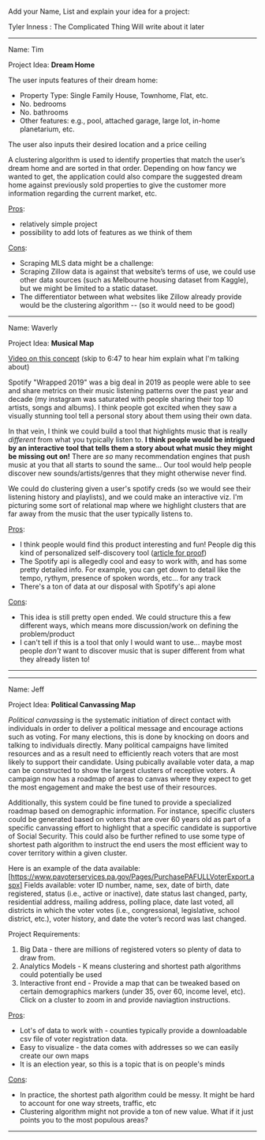Add your Name, List and explain your idea for a project:


Tyler Inness : The Complicated Thing
  Will write about it later

***********************************************************
Name: Tim

Project Idea: <b>Dream Home</b>

The user inputs features of their dream home: 
* Property Type: Single Family House, Townhome, Flat, etc.
* No. bedrooms
*	No. bathrooms
*	Other features: e.g., pool, attached garage, large lot, in-home planetarium, etc.

The user also inputs their desired location and a price ceiling

A clustering algorithm is used to identify properties that match the user’s dream home and are sorted in that order. Depending on how fancy we wanted to get, the application could also compare the suggested dream home against previously sold properties to give the customer more information regarding the current market, etc.


<u>Pros</u>: 
*	relatively simple project 
*	possibility to add lots of features as we think of them

<u>Cons</u>: 
* Scraping MLS data might be a challenge:
*	Scraping Zillow data is against that website’s terms of use, we could use other data sources (such as Melbourne housing dataset from Kaggle), but we might be limited to a static dataset.
*	The differentiator between what websites like Zillow already provide would be the clustering algorithm -- (so it would need to be good)

***********************************************************
Name: Waverly

Project Idea: <b>Musical Map</b>

[Video on this concept](https://youtu.be/uIKSIf9p2ZI) (skip to 6:47 to hear him explain what I'm talking about)

Spotify "Wrapped 2019" was a big deal in 2019 as people were able to see and share metrics on their music listening patterns over the past year and decade (my instagram was saturated with people sharing their top 10 artists, songs and albums). I think people got excited when they saw a visually stunning tool tell a personal story about them using their own data.

In that vein, I think we could build a tool that highlights music that is really _different_ from what you typically listen to. <b>I think people would be intrigued by an interactive tool that tells them a story about what music they might be missing out on!</b> There are _so_ many recommendation engines that push music at you that all starts to sound the same... Our tool would help people discover new sounds/artists/genres that they might otherwise never find.

We could do clustering given a user's spotify creds (so we would see their listening history and playlists), and we could make an interactive viz. I'm picturing some sort of relational map where we highlight clusters that are far away from the music that the user typically listens to.

<u>Pros</u>:
* I think people would find this product interesting and fun! People dig this kind of personalized self-discovery tool ([article for proof](https://www.theatlantic.com/technology/archive/2018/12/spotify-wrapped-and-data-collection/577930/))
* The Spotify api is allegedly cool and easy to work with, and has some pretty detailed info. For example, you can get down to detail like the tempo, rythym, presence of spoken words, etc... for any track
* There's a ton of data at our disposal with Spotify's api alone

<u>Cons</u>:
* This idea is still pretty open ended. We could structure this a few different ways, which means more discussion/work on defining the problem/product
* I can't tell if this is a tool that only I would want to use... maybe most people _don't_ want to discover music that is super different from what they already listen to!

***********************************************************

***********************************************************
Name: Jeff

Project Idea: <b>Political Canvassing Map</b>

_Political canvassing_ is the systematic initiation of direct contact with individuals in order to deliver a political message and encourage actions such as voting.  For many elections, this is done by knocking on doors and talking to individuals directly.  Many political campaigns have limited resources and as a result need to efficiently reach voters that are most likely to support their candidate.  Using pubically available voter data, a map can be constructed to show the largest clusters of receptive voters.  A campaign now has a roadmap of areas to canvas where they expect to get the most engagement and make the best use of their resources.

Additionally, this system could be fine tuned to provide a specialized roadmap based on demographic information.  For instance, specific clusters could be generated based on voters that are over 60 years old as part of a specific canvassing effort to highlight that a specific candidate is supportive of Social Security.  This could also be further refined to use some type of shortest path algorithm to instruct the end users the most efficient way to cover territory within a given cluster.

Here is an example of the data available:
[https://www.pavoterservices.pa.gov/Pages/PurchasePAFULLVoterExport.aspx]
Fields available:
voter ID number, name, sex, date of birth, date registered, status (i.e., active or inactive), date status last changed, party, residential address, mailing address, polling place, date last voted, all districts in which the voter votes (i.e., congressional, legislative, school district, etc.), voter history, and date the voter’s record was last changed.

Project Requirements:
1. Big Data - there are millions of registered voters so plenty of data to draw from.
2. Analytics Models - K means clustering and shortest path algorithms could potentially be used
3. Interactive front end - Provide a map that can be tweaked based on certain demographics markers (under 35, over 60, income level, etc).  Click on a cluster to zoom in and provide naviagtion instructions.


<u>Pros</u>:
* Lot's of data to work with - counties typically provide a downloadable csv file of voter registration data.
* Easy to visualize - the data comes with addresses so we can easily create our own maps
* It is an election year, so this is a topic that is on people's minds

<u>Cons</u>:
* In practice, the shortest path algorithm could be messy.  It might be hard to account for one way streets, traffic, etc
* Clustering algorithm might not provide a ton of new value.  What if it just points you to the most populous areas?
***********************************************************
